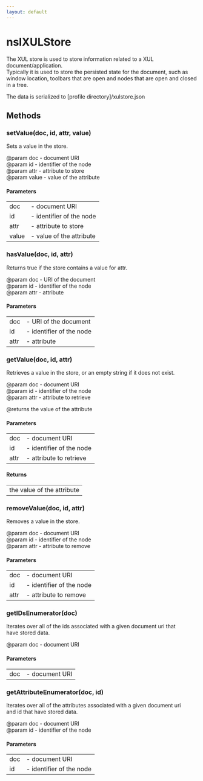 ```yaml
---
layout: default
---
```


# nsIXULStore #
  
The XUL store is used to store information related to a XUL document/application.  
Typically it is used to store the persisted state for the document, such as  
window location, toolbars that are open and nodes that are open and closed in a tree.  
  
The data is serialized to [profile directory]/xulstore.json  
  

## Methods ##

### setValue(doc, id, attr, value) ###
  
Sets a value in the store.  
  
@param doc - document URI  
@param id - identifier of the node  
@param attr - attribute to store  
@param value - value of the attribute  
  

#### Parameters ####

<table>

<tr>
<td>doc</td>
<td>- document URI  
</td>
</tr>

<tr>
<td>id</td>
<td>- identifier of the node  
</td>
</tr>

<tr>
<td>attr</td>
<td>- attribute to store  
</td>
</tr>

<tr>
<td>value</td>
<td>- value of the attribute  
</td>
</tr>

</table>

### hasValue(doc, id, attr) ###
  
Returns true if the store contains a value for attr.  
  
@param doc - URI of the document  
@param id - identifier of the node  
@param attr - attribute  
  

#### Parameters ####

<table>

<tr>
<td>doc</td>
<td>- URI of the document  
</td>
</tr>

<tr>
<td>id</td>
<td>- identifier of the node  
</td>
</tr>

<tr>
<td>attr</td>
<td>- attribute  
</td>
</tr>

</table>

### getValue(doc, id, attr) ###
  
Retrieves a value in the store, or an empty string if it does not exist.  
  
@param doc - document URI  
@param id - identifier of the node  
@param attr - attribute to retrieve  
  
@returns the value of the attribute  
  

#### Parameters ####

<table>

<tr>
<td>doc</td>
<td>- document URI  
</td>
</tr>

<tr>
<td>id</td>
<td>- identifier of the node  
</td>
</tr>

<tr>
<td>attr</td>
<td>- attribute to retrieve  
</td>
</tr>

</table>

#### Returns ####

<table>

<tr>
<td>the value of the attribute  
</td>
</tr>

</table>

### removeValue(doc, id, attr) ###
  
Removes a value in the store.  
  
@param doc - document URI  
@param id - identifier of the node  
@param attr - attribute to remove  
  

#### Parameters ####

<table>

<tr>
<td>doc</td>
<td>- document URI  
</td>
</tr>

<tr>
<td>id</td>
<td>- identifier of the node  
</td>
</tr>

<tr>
<td>attr</td>
<td>- attribute to remove  
</td>
</tr>

</table>

### getIDsEnumerator(doc) ###
  
Iterates over all of the ids associated with a given document uri that  
have stored data.  
  
@param doc - document URI  
  

#### Parameters ####

<table>

<tr>
<td>doc</td>
<td>- document URI  
</td>
</tr>

</table>

### getAttributeEnumerator(doc, id) ###
  
Iterates over all of the attributes associated with a given document uri  
and id that have stored data.  
  
@param doc - document URI  
@param id - identifier of the node  
  

#### Parameters ####

<table>

<tr>
<td>doc</td>
<td>- document URI  
</td>
</tr>

<tr>
<td>id</td>
<td>- identifier of the node  
</td>
</tr>

</table>

